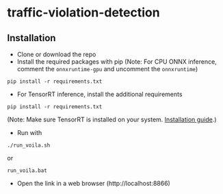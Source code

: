 # traffic-violation-detection

## Installation
* Clone or download the repo
* Install the required packages with pip (Note: For CPU ONNX inference, comment the `onnxruntime-gpu` and uncomment the `onnxruntime`)
```
pip install -r requirements.txt
```
* For TensorRT inference, install the additional requirements
```
pip install -r requirements.txt
```
(Note: Make sure TensorRT is installed on your system. [Installation guide](https://docs.nvidia.com/deeplearning/tensorrt/install-guide/index.html).)
* Run with
```
./run_voila.sh
```
or
```
run_voila.bat
```
* Open the link in a web browser (http://localhost:8866)
